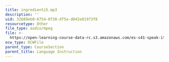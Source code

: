 ```yaml
---
title: ingredienti5.mp3
description: ''
uid: 32689eb0-6754-8f38-df5a-d842e81973f8
resourcetype: Other
file_type: audio/mpeg
file: >-
  https://open-learning-course-data-rc.s3.amazonaws.com/es-s41-speak-italian-with-your-mouth-full-spring-2012/32689eb067548f38df5ad842e81973f8_ingredienti5.mp3
ocw_type: OCWFile
parent_type: CourseSection
parent_title: Language Instruction
---
```

